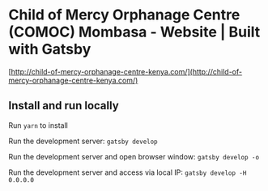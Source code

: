 # Child of Mercy Orphanage Centre (COMOC) Mombasa - Website | Built with Gatsby

[http://child-of-mercy-orphanage-centre-kenya.com/](http://child-of-mercy-orphanage-centre-kenya.com/)

## Install and run locally

Run `yarn` to install

Run the development server: `gatsby develop`

Run the development server and open browser window: `gatsby develop -o`

Run the development server and access via local IP: `gatsby develop -H 0.0.0.0`
